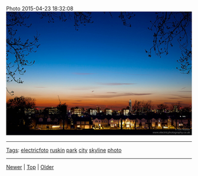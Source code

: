 <!--
title: Photo 2015-04-23 18
date: 2020-06-28T14:57:48.960Z
tags: electricfoto, ruskin, park, city, skyline, photo
-->










Photo 2015-04-23 18:32:08
![](117185395207-0.jpg)

<!--BOTTOM-POST-NAVIGATION-->
---

[Tags](tags.md): [electricfoto](tag-electricfoto.md) [ruskin](tag-ruskin.md) [park](tag-park.md) [city](tag-city.md) [skyline](tag-skyline.md) [photo](tag-photo.md)

---

[Newer](116380733192.md) | [Top](index.md) | [Older](117933266427.md)